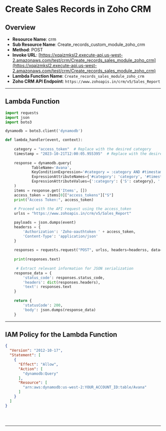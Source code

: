 # Create Sales Records in Zoho CRM

## Overview
- **Resource Name**: crm
- **Sub Resource Name**: Create_records_custom_module_zoho_crm
- **Method**: POST
- **Invoke URL**: [https://xqaizmksl2.execute-api.us-west-2.amazonaws.com/test/crm/Create_records_sales_module_zoho_crm](https://xqaizmksl2.execute-api.us-west-2.amazonaws.com/test/crm/Create_records_sales_module_zoho_crm)
- **Lambda Function Name**: `Create_records_sales_module_zoho_crm`
- **Zoho CRM API Endpoint**: `https://www.zohoapis.in/crm/v5/Sales_Report`
---

## Lambda Function

```python
import requests
import json
import boto3

dynamodb = boto3.client('dynamodb')

def lambda_handler(event, context):
    
    category = "access_token"  # Replace with the desired category
    timestamp = "2023-10-21T12:00:05.955395"  # Replace with the desired timestamp
    
    response = dynamodb.query(
            TableName='Avana',
            KeyConditionExpression='#category = :category AND #timestamp = :timestamp',
            ExpressionAttributeNames={'#category': 'category', '#timestamp': 'timestamp'},
            ExpressionAttributeValues={':category': {'S': category}, ':timestamp': {'S': timestamp}}
    )
    items = response.get('Items', [])
    access_token = items[0]["access_tokens"]["S"]
    print("Access Token:", access_token)
    
    # Proceed with the API request using the access_token
    urlss = "https://www.zohoapis.in/crm/v5/Sales_Report"

    payloads = json.dumps(event)
    headerss = {
        'Authorization': 'Zoho-oauthtoken ' + access_token,
        'Content-Type': 'application/json'
    }
    
    responses = requests.request("POST", urlss, headers=headerss, data=payloads)
    
    print(responses.text)
    
     # Extract relevant information for JSON serialization
    response_data = {
        'status_code': responses.status_code,
        'headers': dict(responses.headers),
        'text': responses.text
    }
   
    return {
        'statusCode': 200,
        'body': json.dumps(response_data)
    }

```


---

## IAM Policy for the Lambda Function

```json
{
  "Version": "2012-10-17",
  "Statement": [
    {
      "Effect": "Allow",
      "Action": [
        "dynamodb:Query"
      ],
      "Resource": [
        "arn:aws:dynamodb:us-west-2:YOUR_ACCOUNT_ID:table/Avana"
      ]
    }
  ]
}





```
---